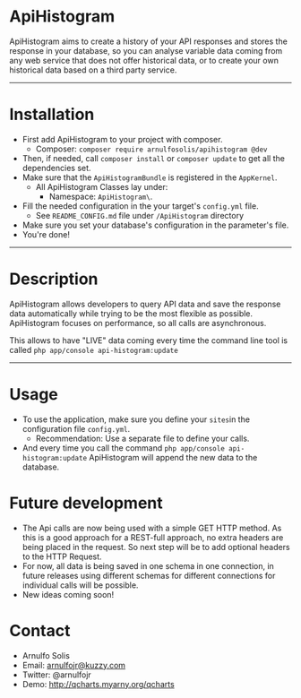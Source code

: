 ApiHistogram
============

ApiHistogram aims to create a history of your API responses and stores
the response in your database, so you can analyse variable data coming
from any web service that does not offer historical data, or to create
your own historical data based on a third party service.

--------------------------------------------

Installation
============

- First add ApiHistogram to your project with composer.
    + Composer: ```composer require arnulfosolis/apihistogram @dev```
- Then, if needed, call ```composer install``` or ```composer update```
to get all the dependencies set.
- Make sure that the ```ApiHistogramBundle``` is registered in
the ```AppKernel```.
    + All ApiHistogram Classes lay under:
        - Namespace: ``` ApiHistogram\ ```.
- Fill the needed configuration in the your target's ```config.yml```
file.
    + See ```README_CONFIG.md``` file under ```/ApiHistogram``` directory
- Make sure you set your database's configuration in the parameter's
file.
- You're done!

---------

Description
===========

ApiHistogram allows developers to query API data and save the response
data automatically while trying to be the most flexible as possible.
ApiHistogram focuses on performance, so all calls are asynchronous.
 
This allows to have "LIVE" data coming every time the command line tool
is called ```php app/console api-histogram:update```

----------------------------------------------------

Usage
=====

- To use the application, make sure you define your ```sites```in the
configuration file ```config.yml```.
    + Recommendation: Use a separate file to define your calls.
- And every time you call the command
```php app/console api-histogram:update``` ApiHistogram will append the
new data to the database.

Future development
==================

- The Api calls are now being used with a simple GET HTTP method. As
this is a good approach for a REST-full approach, no extra headers are
being placed in the request. So next step will be to add optional
headers to the HTTP Request.
- For now, all data is being saved in one schema in one connection,
in future releases using different schemas for different connections
 for individual calls will be possible.
- New ideas coming soon!


Contact
=======

- Arnulfo Solis
- Email: arnulfojr@kuzzy.com
- Twitter: @arnulfojr
- Demo: http://qcharts.myarny.org/qcharts